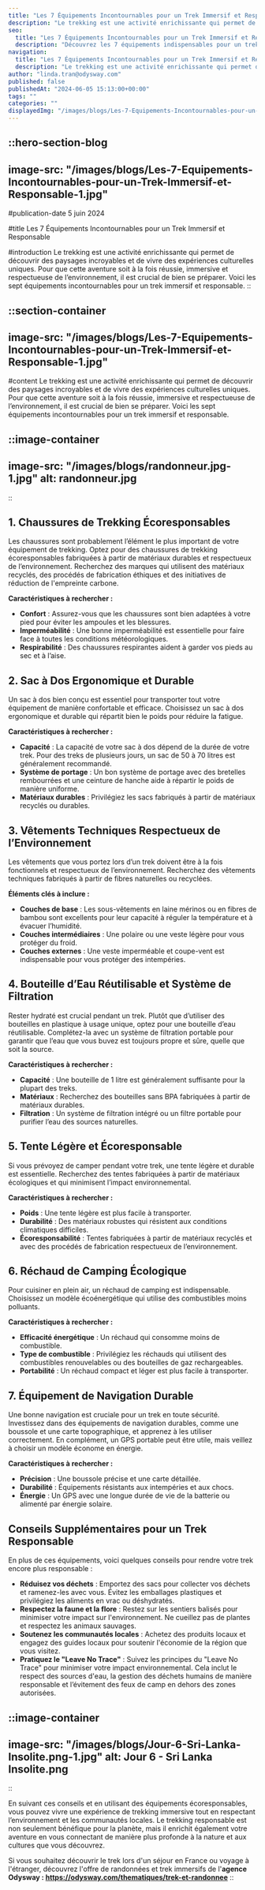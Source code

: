 ```yaml
---
title: "Les 7 Équipements Incontournables pour un Trek Immersif et Responsable"
description: "Le trekking est une activité enrichissante qui permet de découvrir des paysages incroyables et de vivre des expériences culturelles uniques. Pour que cette aventure soit à la fois réussie, immersive et respectueuse de l’environnement, il est crucial de bien se préparer. Voici les sept équipements incontournables pour un trek immersif ..."
seo:
  title: "Les 7 Équipements Incontournables pour un Trek Immersif et Responsable"
  description: "Découvrez les 7 équipements indispensables pour un trek immersif et respectueux de l'environnement. Conseils sur les chaussures écoresponsables, sacs à dos durables, vêtements techniques et plus pour une aventure responsable."
navigation:
  title: "Les 7 Équipements Incontournables pour un Trek Immersif et Responsable"
  description: "Le trekking est une activité enrichissante qui permet de découvrir des paysages incroyables et de vivre des expériences culturelles uniques. Pour que cette aventure soit à la fois réussie, immersive et respectueuse de l’environnement, il est crucial de bien se préparer. Voici les sept équipements incontournables pour un trek immersif ..."
author: "linda.tran@odysway.com"
published: false
publishedAt: "2024-06-05 15:13:00+00:00"
tags: ""
categories: ""
displayedImg: "/images/blogs/Les-7-Equipements-Incontournables-pour-un-Trek-Immersif-et-Responsable-1.jpg"
---
```


::hero-section-blog
---
image-src: "/images/blogs/Les-7-Equipements-Incontournables-pour-un-Trek-Immersif-et-Responsable-1.jpg"
---
#publication-date
5 juin 2024

#title
Les 7 Équipements Incontournables pour un Trek Immersif et Responsable

#introduction
Le trekking est une activité enrichissante qui permet de découvrir des paysages incroyables et de vivre des expériences culturelles uniques. Pour que cette aventure soit à la fois réussie, immersive et respectueuse de l’environnement, il est crucial de bien se préparer. Voici les sept équipements incontournables pour un trek immersif et responsable.
::

::section-container
---
image-src: "/images/blogs/Les-7-Equipements-Incontournables-pour-un-Trek-Immersif-et-Responsable-1.jpg"
---
#content
Le trekking est une activité enrichissante qui permet de découvrir des paysages incroyables et de vivre des expériences culturelles uniques. Pour que cette aventure soit à la fois réussie, immersive et respectueuse de l’environnement, il est crucial de bien se préparer. Voici les sept équipements incontournables pour un trek immersif et responsable.

::image-container
---
image-src: "/images/blogs/randonneur.jpg-1.jpg"
alt: randonneur.jpg
---
::

## 1\. **Chaussures de Trekking Écoresponsables**

Les chaussures sont probablement l’élément le plus important de votre équipement de trekking. Optez pour des chaussures de trekking écoresponsables fabriquées à partir de matériaux durables et respectueux de l’environnement. Recherchez des marques qui utilisent des matériaux recyclés, des procédés de fabrication éthiques et des initiatives de réduction de l'empreinte carbone.

**Caractéristiques à rechercher :**

*   **Confort** : Assurez-vous que les chaussures sont bien adaptées à votre pied pour éviter les ampoules et les blessures.
*   **Imperméabilité** : Une bonne imperméabilité est essentielle pour faire face à toutes les conditions météorologiques.
*   **Respirabilité** : Des chaussures respirantes aident à garder vos pieds au sec et à l’aise.

## 2\. **Sac à Dos Ergonomique et Durable**

Un sac à dos bien conçu est essentiel pour transporter tout votre équipement de manière confortable et efficace. Choisissez un sac à dos ergonomique et durable qui répartit bien le poids pour réduire la fatigue.

**Caractéristiques à rechercher :**

*   **Capacité** : La capacité de votre sac à dos dépend de la durée de votre trek. Pour des treks de plusieurs jours, un sac de 50 à 70 litres est généralement recommandé.
*   **Système de portage** : Un bon système de portage avec des bretelles rembourrées et une ceinture de hanche aide à répartir le poids de manière uniforme.
*   **Matériaux durables** : Privilégiez les sacs fabriqués à partir de matériaux recyclés ou durables.

## 3\. **Vêtements Techniques Respectueux de l’Environnement**

Les vêtements que vous portez lors d’un trek doivent être à la fois fonctionnels et respectueux de l’environnement. Recherchez des vêtements techniques fabriqués à partir de fibres naturelles ou recyclées.

**Éléments clés à inclure :**

*   **Couches de base** : Les sous-vêtements en laine mérinos ou en fibres de bambou sont excellents pour leur capacité à réguler la température et à évacuer l’humidité.
*   **Couches intermédiaires** : Une polaire ou une veste légère pour vous protéger du froid.
*   **Couches externes** : Une veste imperméable et coupe-vent est indispensable pour vous protéger des intempéries.

## 4\. **Bouteille d’Eau Réutilisable et Système de Filtration**

Rester hydraté est crucial pendant un trek. Plutôt que d’utiliser des bouteilles en plastique à usage unique, optez pour une bouteille d’eau réutilisable. Complétez-la avec un système de filtration portable pour garantir que l’eau que vous buvez est toujours propre et sûre, quelle que soit la source.

**Caractéristiques à rechercher :**

*   **Capacité** : Une bouteille de 1 litre est généralement suffisante pour la plupart des treks.
*   **Matériaux** : Recherchez des bouteilles sans BPA fabriquées à partir de matériaux durables.
*   **Filtration** : Un système de filtration intégré ou un filtre portable pour purifier l’eau des sources naturelles.

## 5\. **Tente Légère et Écoresponsable**

Si vous prévoyez de camper pendant votre trek, une tente légère et durable est essentielle. Recherchez des tentes fabriquées à partir de matériaux écologiques et qui minimisent l’impact environnemental.

**Caractéristiques à rechercher :**

*   **Poids** : Une tente légère est plus facile à transporter.
*   **Durabilité** : Des matériaux robustes qui résistent aux conditions climatiques difficiles.
*   **Écoresponsabilité** : Tentes fabriquées à partir de matériaux recyclés et avec des procédés de fabrication respectueux de l’environnement.

## 6\. **Réchaud de Camping Écologique**

Pour cuisiner en plein air, un réchaud de camping est indispensable. Choisissez un modèle écoénergétique qui utilise des combustibles moins polluants.

**Caractéristiques à rechercher :**

*   **Efficacité énergétique** : Un réchaud qui consomme moins de combustible.
*   **Type de combustible** : Privilégiez les réchauds qui utilisent des combustibles renouvelables ou des bouteilles de gaz rechargeables.
*   **Portabilité** : Un réchaud compact et léger est plus facile à transporter.

## 7\. **Équipement de Navigation Durable**

Une bonne navigation est cruciale pour un trek en toute sécurité. Investissez dans des équipements de navigation durables, comme une boussole et une carte topographique, et apprenez à les utiliser correctement. En complément, un GPS portable peut être utile, mais veillez à choisir un modèle économe en énergie.

**Caractéristiques à rechercher :**

*   **Précision** : Une boussole précise et une carte détaillée.
*   **Durabilité** : Équipements résistants aux intempéries et aux chocs.
*   **Énergie** : Un GPS avec une longue durée de vie de la batterie ou alimenté par énergie solaire.

## Conseils Supplémentaires pour un Trek Responsable

En plus de ces équipements, voici quelques conseils pour rendre votre trek encore plus responsable :

*   **Réduisez vos déchets** : Emportez des sacs pour collecter vos déchets et ramenez-les avec vous. Évitez les emballages plastiques et privilégiez les aliments en vrac ou déshydratés.
*   **Respectez la faune et la flore** : Restez sur les sentiers balisés pour minimiser votre impact sur l'environnement. Ne cueillez pas de plantes et respectez les animaux sauvages.
*   **Soutenez les communautés locales** : Achetez des produits locaux et engagez des guides locaux pour soutenir l'économie de la région que vous visitez.
*   **Pratiquez le "Leave No Trace"** : Suivez les principes du "Leave No Trace" pour minimiser votre impact environnemental. Cela inclut le respect des sources d'eau, la gestion des déchets humains de manière responsable et l’évitement des feux de camp en dehors des zones autorisées.

::image-container
---
image-src: "/images/blogs/Jour-6-Sri-Lanka-Insolite.png-1.jpg"
alt: Jour 6 - Sri Lanka Insolite.png
---
::

En suivant ces conseils et en utilisant des équipements écoresponsables, vous pouvez vivre une expérience de trekking immersive tout en respectant l’environnement et les communautés locales. Le trekking responsable est non seulement bénéfique pour la planète, mais il enrichit également votre aventure en vous connectant de manière plus profonde à la nature et aux cultures que vous découvrez.

Si vous souhaitez découvrir le trek lors d'un séjour en France ou voyage à l'étranger, découvrez l'offre de randonnées et trek immersifs de l'**agence Odysway : https://odysway.com/thematiques/trek-et-randonnee**
::

